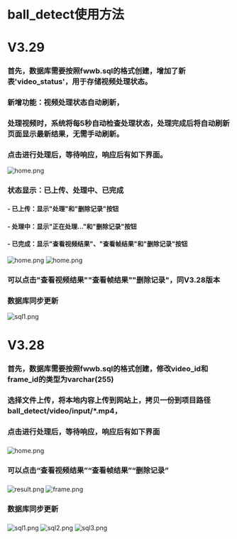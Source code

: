 # ball_detect使用方法
# V3.29
### 首先，数据库需要按照fwwb.sql的格式创建，增加了新表'video_status'，用于存储视频处理状态。

### 新增功能：视频处理状态自动刷新，
### 处理视频时，系统将每5秒自动检查处理状态，处理完成后将自动刷新页面显示最新结果，无需手动刷新。

### 点击进行处理后，等待响应，响应后有如下界面。

![home.png](demo/v329/upload.png)
### 状态显示：已上传、处理中、已完成
#### - 已上传：显示"处理"和"删除记录"按钮
#### - 处理中：显示"正在处理..."和"删除记录"按钮
#### - 已完成：显示"查看视频结果"、"查看帧结果"和"删除记录"按钮

![home.png](demo/v329/deal.png)
![home.png](demo/v329/dealt.png)

### 可以点击"查看视频结果""查看帧结果""删除记录"，同V3.28版本

### 
### 数据库同步更新
![sql1.png](demo/v329/sql.png)

# V3.28
### 首先，数据库需要按照fwwb.sql的格式创建，修改video_id和frame_id的类型为varchar(255)
###
### 选择文件上传，将本地内容上传到网站上，拷贝一份到项目路径ball_detect/video/input/*.mp4，

### 点击进行处理后，等待响应，响应后有如下界面
###
![home.png](demo/v328/upload.png)
###
### 可以点击“查看视频结果”“查看帧结果”“删除记录”
###
![result.png](demo/v328/result.png)
![frame.png](demo/v328/frame.png)
###
### 数据库同步更新
###
![sql1.png](demo/v328/sql1.png)
![sql2.png](demo/v328/sql2.png)
![sql3.png](demo/v328/sql3.png)

